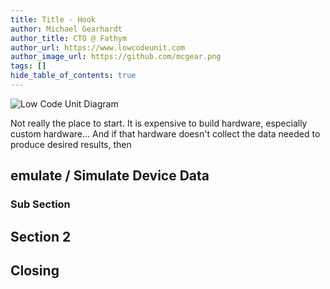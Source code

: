 ```yaml
---
title: Title - Hook
author: Michael Gearhardt
author_title: CTO @ Fathym
author_url: https://www.lowcodeunit.com
author_image_url: https://github.com/mcgear.png
tags: []
hide_table_of_contents: true
---
```


![Low Code Unit Diagram](/img/lowcodeunit-diagram.png)

Not really the place to start.  It is expensive to build hardware, especially custom hardware...  And if that hardware doesn't collect the data needed to produce desired results, then 

## emulate / Simulate Device Data

### Sub Section

## Section 2

## Closing
